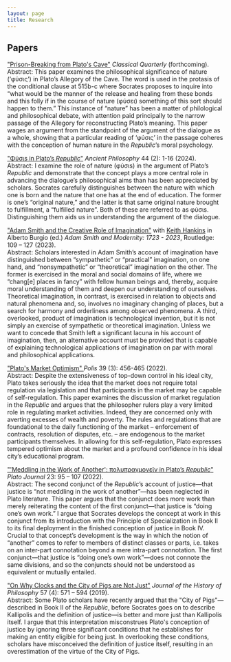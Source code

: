 ```yaml
---
layout: page
title: Research
---
```




## Papers

<a href="https://bkmcdavid.github.io/pdfs/Prison-BreakingCQ.pdf">"Prison-Breaking from Plato's Cave"</a> <i>Classical Quarterly</i> (forthcoming). <br/>
Abstract: This paper examines the philosophical significance of nature (‘φύσις’) in Plato’s Allegory of the Cave. The word is used in the protasis of the conditional clause at 515b-c where Socrates proposes to inquire into “what would be the manner of the release and healing from these bonds and this folly if in the course of nature (φύσει) something of this sort should happen to them.” This instance of “nature” has been a matter of philological and philosophical debate, with attention paid principally to the narrow passage of the Allegory for reconstructing Plato’s meaning. This paper wages an argument from the standpoint of the argument of the dialogue as a whole, showing that a particular reading of ‘φύσις’ in the passage coheres with the conception of human nature in the <i>Republic</i>’s moral psychology. 

<a href="https://bkmcdavid.github.io/pdfs/APfinal.pdf">"Φύσιs in Plato’s <i>Republic</i>"</a> <i>Ancient Philosophy</i> 44 (2): 1-16 (2024). <br/>
Abstract: I examine the role of nature (φύσιs) in the argument of Plato’s <i>Republic</i> and demonstrate that the concept plays a more central role in advancing the dialogue’s philosophical aims than has been appreciated by scholars. Socrates carefully distinguishes between the nature with which one is born and the nature that one has at the end of education. The former is one’s “original nature,” and the latter is that same original nature brought to fulfillment, a “fulfilled nature”. Both of these are referred to as φύσιs. Distinguishing them aids us in understanding the argument of the dialogue. 

<a href="https://bkmcdavid.github.io/pdfs/CreativeRoleofImagination.pdf">"Adam Smith and the Creative Role of Imagination"</a> with <a href="https://www.keithhankins.com/">Keith Hankins</a> in Alberto Burgio (ed.) <i>Adam Smith and Modernity: 1723 - 2023</i>, Routledge: 109 – 127 (2023). <br/>
Abstract: Scholars interested in Adam Smith’s account of imagination have distinguished between “sympathetic” or “practical” imagination, on one hand, and “nonsympathetic” or “theoretical” imagination on the other. The former is exercised in the moral and social domains of life, where we “chang[e] places in fancy” with fellow human beings and, thereby, acquire moral understanding of them and deepen our understanding of ourselves. Theoretical imagination, in contrast, is exercised in relation to objects and natural phenomena and, so, involves no imaginary changing of places, but a search for harmony and orderliness among observed phenomena. A third, overlooked, product of imagination is technological invention, but it is not simply an exercise of sympathetic or theoretical imagination. Unless we want to concede that Smith left a significant lacuna in his account of imagination, then, an alternative account must be provided that is capable of explaining technological applications of imagination on par with moral and philosophical applications.

<a href="https://bkmcdavid.github.io/pdfs/MarketOptimismFinalAccepted.pdf">"Plato's Market Optimism" </a> <i>Polis</i> 39 (3): 456-465 (2022). <br/>
Abstract: Despite the extensiveness of top-down control in his ideal city, Plato takes seriously the idea that the market does not require total regulation via legislation and that participants in the market may be capable of self-regulation. This paper examines the discussion of market regulation in the <i>Republic</i> and argues that the philosopher rulers play a very limited role in regulating market activities. Indeed, they are concerned only with averting excesses of wealth and poverty. The rules and regulations that are foundational to the daily functioning of the market – enforcement of contracts, resolution of disputes, etc. – are endogenous to the market participants themselves. In allowing for this self-regulation, Plato expresses tempered optimism about the market and a profound confidence in his ideal city’s educational program. 

<a href="https://impactum-journals.uc.pt/platojournal/article/view/10640/8201">"'Meddling in the Work of Another': πολυπραγμονεῖν in Plato’s <i>Republic</i>"</a> <i>Plato Journal</i> 23: 95 – 107 (2022). <br/>
Abstract: The second conjunct of the <i>Republic</i>’s account of justice—that justice is “not meddling in the work of another”—has been neglected in Plato literature. This paper argues that the conjunct does more work than merely reiterating the content of the first conjunct—that justice is “doing one’s own work.” I argue that Socrates develops the concept at work in this conjunct from its introduction with the Principle of Specialization in Book II to its final deployment in the finished conception of justice in Book IV. Crucial to that concept’s development is the way in which the notion of “another” comes to refer to members of distinct classes or parts, i.e. takes on an inter-part connotation beyond a mere intra-part connotation. The first conjunct—that justice is “doing one’s own work”—does not connote the same divisions, and so the conjuncts should not be understood as equivalent or mutually entailed. 

<a href="https://bkmcdavid.github.io/pdfs/CityofPigsProofs.pdf">"On Why Clocks and the City of Pigs are Not Just"</a> <i>Journal of the History of Philosophy</i> 57 (4): 571 – 594 (2019). <br/>
Abstract: Some Plato scholars have recently argued that the "City of Pigs"—described in Book II of the <i>Republic</i>, before Socrates goes on to describe Kallipolis and the definition of justice—is better and more just than Kallipolis itself. I argue that this interpretation misconstrues Plato's conception of justice by ignoring three significant conditions that he establishes for making an entity eligible for being just. In overlooking these conditions, scholars have misconceived the definition of justice itself, resulting in an overestimation of the virtue of the City of Pigs.




